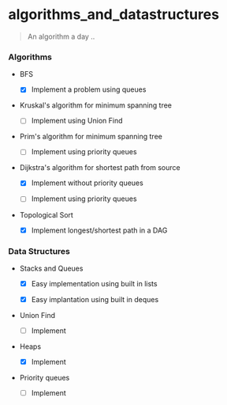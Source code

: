 # algorithms_and_datastructures
> An algorithm a day ..


### Algorithms 

*  BFS 

   - [x] Implement a problem using queues
   
   
* Kruskal's algorithm for minimum spanning tree

   - [ ] Implement using Union Find


*  Prim's algorithm for minimum spanning tree

   - [ ] Implement using priority queues
 

*  Dijkstra's algorithm for shortest path from source
 
   - [x] Implement without priority queues

   - [ ] Implement using priority queues

*  Topological Sort
 
   - [x] Implement longest/shortest path in a DAG 




### Data Structures

* Stacks and Queues

  - [x] Easy implementation using built in lists

  - [x] Easy implantation using built in deques


* Union Find 

   - [ ] Implement


* Heaps
 
   - [x] Implement


* Priority queues

   - [ ] Implement


